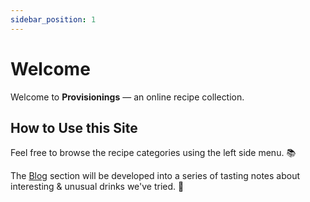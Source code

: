 ```yaml
---
sidebar_position: 1
---
```


# Welcome

Welcome to **Provisionings** — an online recipe collection. 

## How to Use this Site

Feel free to browse the recipe categories using the left side menu. 📚

The [Blog](/blog/) section will be developed into a series of tasting notes about interesting & unusual drinks we've tried. 🧃